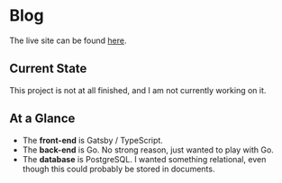 # Blog

The live site can be found [here](https://alterview.io/).

## Current State

This project is not at all finished, and I am not currently working on it.

## At a Glance

- The **front-end** is Gatsby / TypeScript.
- The **back-end** is Go. No strong reason, just wanted to play with Go.
- The **database** is PostgreSQL. I wanted something relational, even though this could probably be stored in documents.
